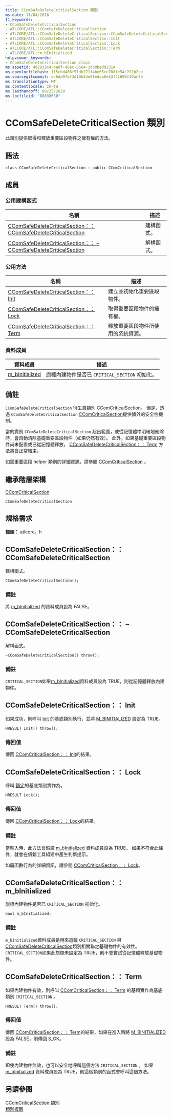 ```yaml
---
title: CComSafeDeleteCriticalSection 類別
ms.date: 11/04/2016
f1_keywords:
- CComSafeDeleteCriticalSection
- ATLCORE/ATL::CComSafeDeleteCriticalSection
- ATLCORE/ATL::CComSafeDeleteCriticalSection::CComSafeDeleteCriticalSection
- ATLCORE/ATL::CComSafeDeleteCriticalSection::Init
- ATLCORE/ATL::CComSafeDeleteCriticalSection::Lock
- ATLCORE/ATL::CComSafeDeleteCriticalSection::Term
- ATLCORE/ATL::m_bInitialized
helpviewer_keywords:
- CComSafeDeleteCriticalSection class
ms.assetid: 4d2932c4-ba8f-48ec-8664-1db8bed01314
ms.openlocfilehash: 115cbd466f51db271f4be65ce708fe54c7f2b2ce
ms.sourcegitcommit: ec6dd97ef3d10b44e0fedaa8e53f41696f49ac7b
ms.translationtype: MT
ms.contentlocale: zh-TW
ms.lasthandoff: 08/25/2020
ms.locfileid: "88833630"
---
```

# <a name="ccomsafedeletecriticalsection-class"></a>CComSafeDeleteCriticalSection 類別

此類別提供取得和釋放重要區段物件之擁有權的方法。

## <a name="syntax"></a>語法

```
class CComSafeDeleteCriticalSection : public CComCriticalSection
```

## <a name="members"></a>成員

### <a name="public-constructors"></a>公用建構函式

|名稱|描述|
|----------|-----------------|
|[CComSafeDeleteCriticalSection：： CComSafeDeleteCriticalSection](#ccomsafedeletecriticalsection)|建構函式。|
|[CComSafeDeleteCriticalSection：： ~ CComSafeDeleteCriticalSection](#dtor)|解構函式。|

### <a name="public-methods"></a>公用方法

|名稱|描述|
|----------|-----------------|
|[CComSafeDeleteCriticalSection：： Init](#init)|建立並初始化重要區段物件。|
|[CComSafeDeleteCriticalSection：： Lock](#lock)|取得重要區段物件的擁有權。|
|[CComSafeDeleteCriticalSection：： Term](#term)|釋放重要區段物件所使用的系統資源。|

### <a name="data-members"></a>資料成員

|資料成員|描述|
|-|-|
|[m_bInitialized](#m_binitialized)|旗標內建物件是否已 `CRITICAL_SECTION` 初始化。|

## <a name="remarks"></a>備註

`CComSafeDeleteCriticalSection` 衍生自類別 [CComCriticalSection](../../atl/reference/ccomcriticalsection-class.md)。 但是，透過 `CComSafeDeleteCriticalSection` [CComCriticalSection](../../atl/reference/ccomcriticalsection-class.md)提供額外的安全性機制。

當的實例 `CComSafeDeleteCriticalSection` 超出範圍，或從記憶體中明確地刪除時，會自動清除基礎重要區段物件（如果仍然有效）。 此外，如果基礎重要區段物件尚未配置或已從記憶體釋放， [CComSafeDeleteCriticalSection：： Term](#term) 方法將會正常結束。

如需重要區段 helper 類別的詳細資訊，請參閱 [CComCriticalSection](../../atl/reference/ccomcriticalsection-class.md) 。

## <a name="inheritance-hierarchy"></a>繼承階層架構

[CComCriticalSection](../../atl/reference/ccomcriticalsection-class.md)

`CComSafeDeleteCriticalSection`

## <a name="requirements"></a>規格需求

**標頭：** atlcore。h

## <a name="ccomsafedeletecriticalsectionccomsafedeletecriticalsection"></a><a name="ccomsafedeletecriticalsection"></a> CComSafeDeleteCriticalSection：： CComSafeDeleteCriticalSection

建構函式。

```
CComSafeDeleteCriticalSection();
```

### <a name="remarks"></a>備註

將 [m_bInitialized](#m_binitialized) 的資料成員設為 FALSE。

## <a name="ccomsafedeletecriticalsectionccomsafedeletecriticalsection"></a><a name="dtor"></a> CComSafeDeleteCriticalSection：： ~ CComSafeDeleteCriticalSection

解構函式。

```
~CComSafeDeleteCriticalSection() throw();
```

### <a name="remarks"></a>備註

`CRITICAL_SECTION`如果[m_bInitialized](#m_binitialized)資料成員設為 TRUE，則從記憶體釋放內建物件。

## <a name="ccomsafedeletecriticalsectioninit"></a><a name="init"></a> CComSafeDeleteCriticalSection：： Init

如果成功，則呼叫 [Init](/visualstudio/debugger/init) 的基底類別執行，並將 [M_BINITIALIZED](#m_binitialized) 設定為 TRUE。

```
HRESULT Init() throw();
```

### <a name="return-value"></a>傳回值

傳回 [CComCriticalSection：： Init](../../atl/reference/ccomcriticalsection-class.md#init)的結果。

## <a name="ccomsafedeletecriticalsectionlock"></a><a name="lock"></a> CComSafeDeleteCriticalSection：： Lock

呼叫 [鎖定](ccomcriticalsection-class.md#lock)的基底類別實作為。

```
HRESULT Lock();
```

### <a name="return-value"></a>傳回值

傳回 [CComCriticalSection：： Lock](../../atl/reference/ccomcriticalsection-class.md#lock)的結果。

### <a name="remarks"></a>備註

當輸入時，此方法會假設 [m_bInitialized](#m_binitialized) 資料成員設為 TRUE。 如果不符合此條件，就會在偵錯工具組建中產生判斷提示。

如需函數行為的詳細資訊，請參閱 [CComCriticalSection：： Lock](../../atl/reference/ccomcriticalsection-class.md#lock)。

## <a name="ccomsafedeletecriticalsectionm_binitialized"></a><a name="m_binitialized"></a> CComSafeDeleteCriticalSection：： m_bInitialized

旗標內建物件是否已 `CRITICAL_SECTION` 初始化。

```
bool m_bInitialized;
```

### <a name="remarks"></a>備註

`m_bInitialized`資料成員是用來追蹤 `CRITICAL_SECTION` 與[CComSafeDeleteCriticalSection](../../atl/reference/ccomsafedeletecriticalsection-class.md)類別相關聯之基礎物件的有效性。 `CRITICAL_SECTION`如果此旗標未設定為 TRUE，則不會嘗試從記憶體釋放基礎物件。

## <a name="ccomsafedeletecriticalsectionterm"></a><a name="term"></a> CComSafeDeleteCriticalSection：： Term

如果內建物件有效，則呼叫 [CComCriticalSection：： Term](../../atl/reference/ccomcriticalsection-class.md#term) 的基類實作為基底類別 `CRITICAL_SECTION` 。

```
HRESULT Term() throw();
```

### <a name="return-value"></a>傳回值

傳回 [CComCriticalSection：： Term](../../atl/reference/ccomcriticalsection-class.md#term)的結果，如果在進入時將 [M_BINITIALIZED](#m_binitialized) 設為 FALSE，則傳回 S_OK。

### <a name="remarks"></a>備註

即使內建物件無效，也可以安全地呼叫這個方法 `CRITICAL_SECTION` 。 如果 [m_bInitialized](#m_binitialized) 資料成員設為 TRUE，則這個類別的函式會呼叫這個方法。

## <a name="see-also"></a>另請參閱

[CComCriticalSection 類別](../../atl/reference/ccomcriticalsection-class.md)<br/>
[類別概觀](../../atl/atl-class-overview.md)
